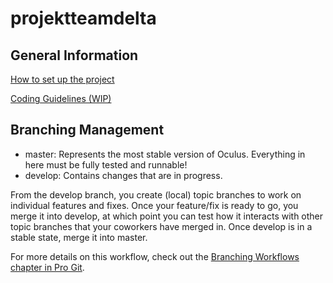 # projektteamdelta

## General Information
[How to set up the project](https://docs.google.com/document/d/1lm5sAUXTaW8OsEoEyh5zRrHNppZ_Nt9Q3MoOetVUHX4/edit#)

[Coding Guidelines (WIP)](https://docs.google.com/document/d/1Uq0q-1mx6Jem4T3ONGZq_TDjv7sJYY9ikGji7h8QoXA/edit#heading=h.g20qjubz2j9g)

## Branching Management

* master: Represents the most stable version of Oculus. Everything in here must be fully tested and runnable!
* develop: Contains changes that are in progress.

From the develop branch, you create (local) topic branches to work on individual features and fixes. Once your feature/fix is ready to go, you merge it into develop, at which point you can test how it interacts with other topic branches that your coworkers have merged in. Once develop is in a stable state, merge it into master.

For more details on this workflow, check out the [Branching Workflows chapter in Pro Git](http://git-scm.com/book/en/v2/Git-Branching-Branching-Workflows).